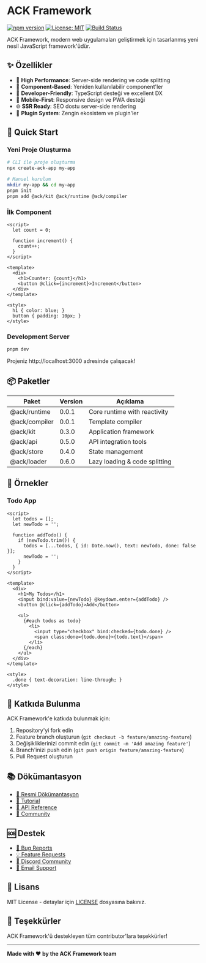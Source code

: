 # ACK Framework

[![npm version](https://badge.fury.io/js/ack-framework.svg)](https://badge.fury.io/js/ack-framework)
[![License: MIT](https://img.shields.io/badge/License-MIT-yellow.svg)](https://opensource.org/licenses/MIT)
[![Build Status](https://travis-ci.com/ack-framework/ack.svg?branch=main)](https://travis-ci.com/ack-framework/ack)

ACK Framework, modern web uygulamaları geliştirmek için tasarlanmış yeni nesil JavaScript framework'üdür.

## ✨ Özellikler

- 🚀 **High Performance**: Server-side rendering ve code splitting
- 🧩 **Component-Based**: Yeniden kullanılabilir component'ler
- 🔧 **Developer-Friendly**: TypeScript desteği ve excellent DX
- 📱 **Mobile-First**: Responsive design ve PWA desteği
- 🌐 **SSR Ready**: SEO dostu server-side rendering
- 🔌 **Plugin System**: Zengin ekosistem ve plugin'ler

## 🚀 Quick Start

### Yeni Proje Oluşturma

```bash
# CLI ile proje oluşturma
npx create-ack-app my-app

# Manuel kurulum
mkdir my-app && cd my-app
pnpm init
pnpm add @ack/kit @ack/runtime @ack/compiler
```

### İlk Component

```ack
<script>
  let count = 0;

  function increment() {
    count++;
  }
</script>

<template>
  <div>
    <h1>Counter: {count}</h1>
    <button @click={increment}>Increment</button>
  </div>
</template>

<style>
  h1 { color: blue; }
  button { padding: 10px; }
</style>
```

### Development Server

```bash
pnpm dev
```

Projeniz http://localhost:3000 adresinde çalışacak!

## 📦 Paketler

| Paket | Version | Açıklama |
|-------|---------|----------|
| @ack/runtime | 0.0.1 | Core runtime with reactivity |
| @ack/compiler | 0.0.1 | Template compiler |
| @ack/kit | 0.3.0 | Application framework |
| @ack/api | 0.5.0 | API integration tools |
| @ack/store | 0.4.0 | State management |
| @ack/loader | 0.6.0 | Lazy loading & code splitting |

## 🌟 Örnekler

### Todo App
```ack
<script>
  let todos = [];
  let newTodo = '';

  function addTodo() {
    if (newTodo.trim()) {
      todos = [...todos, { id: Date.now(), text: newTodo, done: false }];
      newTodo = '';
    }
  }
</script>

<template>
  <div>
    <h1>My Todos</h1>
    <input bind:value={newTodo} @keydown.enter={addTodo} />
    <button @click={addTodo}>Add</button>

    <ul>
      {#each todos as todo}
        <li>
          <input type="checkbox" bind:checked={todo.done} />
          <span class:done={todo.done}>{todo.text}</span>
        </li>
      {/each}
    </ul>
  </div>
</template>

<style>
  .done { text-decoration: line-through; }
</style>
```

## 🤝 Katkıda Bulunma

ACK Framework'e katkıda bulunmak için:

1. Repository'yi fork edin
2. Feature branch oluşturun (`git checkout -b feature/amazing-feature`)
3. Değişikliklerinizi commit edin (`git commit -m 'Add amazing feature'`)
4. Branch'inizi push edin (`git push origin feature/amazing-feature`)
5. Pull Request oluşturun

## 📚 Dökümantasyon

- [📖 Resmi Dökümantasyon](https://docs.ackframework.io)
- [🎯 Tutorial](https://docs.ackframework.io/tutorial)
- [🔧 API Reference](https://docs.ackframework.io/api)
- [💬 Community](https://discord.gg/ack-framework)

## 🆘 Destek

- [🐛 Bug Reports](https://github.com/ack-framework/ack/issues)
- [💡 Feature Requests](https://github.com/ack-framework/ack/issues)
- [💬 Discord Community](https://discord.gg/ack-framework)
- [📧 Email Support](mailto:support@ackframework.io)

## 📄 Lisans

MIT License - detaylar için [LICENSE](../LICENSE) dosyasına bakınız.

## 🙏 Teşekkürler

ACK Framework'ü destekleyen tüm contributor'lara teşekkürler!

---

**Made with ❤️ by the ACK Framework team**
